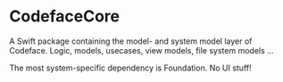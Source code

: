 # CodefaceCore

A Swift package containing the model- and system model layer of Codeface. Logic, models, usecases, view models, file system models ...

The most system-specific dependency is Foundation. No UI stuff!
